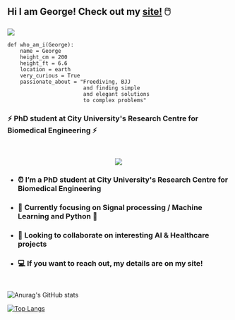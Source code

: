 
## Hi I am George! Check out my [site!](https://enantiodromis.github.io/) 🖱️<br>

![](https://visitor-badge.glitch.me/badge?page_id=Enantiodromis)

```python:
def who_am_i(George):
    name = George
    height_cm = 200
    height_ft = 6.6
    location = earth
    very_curious = True
    passionate_about = "Freediving, BJJ 
                        and finding simple 
                        and elegant solutions 
                        to complex problems"
```

### ⚡ PhD student at City University's Research Centre for Biomedical Engineering ⚡
<br>
<center>

![](https://media.giphy.com/media/jTNG3RF6EwbkpD4LZx/giphy.gif)

</center>


- ### ⏰ I’m a PhD student at City University's Research Centre for Biomedical Engineering
- ### 🧠 Currently focusing on Signal processing / Machine Learning and Python 🐍
- ### 👯 Looking to collaborate on interesting AI & Healthcare projects
- ### 💻 If you want to reach out, my details are on my site! 
<br>

![Anurag's GitHub stats](https://github-readme-stats.vercel.app/api?username=Enantiodromis&show_icons=true&theme=vue-dark)

[![Top Langs](https://github-readme-stats.vercel.app/api/top-langs/?username=Enantiodromis&layout=compact&theme=vue-dark)](https://github.com/anuraghazra/github-readme-stats) 
